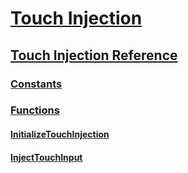 # [Touch Injection](touch-injection-portal.md)
## [Touch Injection Reference](touch-injection-reference.md)
### [Constants](constants.md)
### [Functions](functions.md)
#### [InitializeTouchInjection](/windows/desktop/api/Winuser/nf-winuser-initializetouchinjection)
#### [InjectTouchInput](/windows/desktop/api/Winuser/nf-winuser-injecttouchinput)

